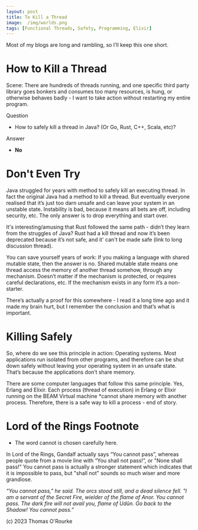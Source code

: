 ```yaml
---
layout: post
title: To Kill a Thread 
image:  /img/worlds.png
tags: [Functional Threads, Safety, Programming, Elixir]
---
```


Most of my blogs are long and rambling, so I’ll keep this one short.

# How to Kill a Thread

Scene:  There are hundreds of threads running, and one specific third party library goes bonkers and consumes too many resources, is hung, or otherwise behaves badly - I want to take action without restarting my entire program.

Question
* How to safely kill a thread in Java? (Or Go, Rust, C++, Scala, etc)?

Answer
* **No**

# Don't Even Try

Java struggled for years with method to safely kill an executing thread. In fact the original Java had a method to kill a thread. But eventually everyone realised that it’s just too darn unsafe and can leave your system in an unstable state. Instability is bad, because it means all bets are off, including security, etc. The only answer is to drop everything and start over.

It's interesting/amusing that Rust followed the same path - didn’t they learn from the struggles of Java? Rust had a kill thread and now it’s been deprecated because it’s not safe, and it' can't be made safe (link to long discussion thread).

You can save yourself years of work: If you making a language with shared mutable state, then the answer is no.  Shared mutable state means one thread access the memory of another thread somehow, through any mechanism. Doesn’t matter if the mechanism is protected, or requires careful declarations, etc. If the mechanism exists in any form it’s a non-starter. 

There’s actually a proof for this somewhere - I read it a long time ago and it made my brain hurt, but I remember the conclusion and that’s what is important.

# Killing Safely

So, where do we see this principle in action: Operating systems. Most applications run isolated from other programs, and therefore can be shut down safely without leaving your operating system in an unsafe state. That’s because the applications don’t share memory.

There are some computer languages that follow this same principle. Yes, Erlang and Elixir. Each process (thread of execution) in Erlang or Elixir running on the BEAM Virtual machine *cannot share memory with another process. Therefore, there is a safe way to kill a process - end of story. 

# Lord of the Rings Footnote

* The word cannot is chosen carefully here.

In Lord of the Rings, Gandalf actually says “You cannot pass”, whereas people quote from a movie line with “You shall not pass!”, or "None shall pass!" You cannot pass is actually a stronger statement which indicates that it is impossible to pass, but "shall not" sounds so much wiser and more grandiose. 

*“You cannot pass," he said. The orcs stood still, and a dead silence fell. "I am a servant of the Secret Fire, wielder of the flame of Anor. You cannot pass. The dark fire will not avail you, flame of Udûn. Go back to the Shadow! You cannot pass.”*


(c) 2023 Thomas O'Rourke